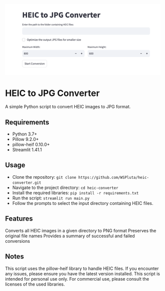 ![Frontend](img/frontend.png)

# HEIC to JPG Converter
A simple Python script to convert HEIC images to JPG format.

## Requirements  

- Python 3.7+
- Pillow 9.2.0+
- pillow-heif 0.10.0+
- Streamlit 1.41.1

## Usage  

- Clone the repository: `git clone https://github.com/WSPluta/heic-converter.git`
- Navigate to the project directory: `cd heic-converter`
- Install the required libraries: `pip install -r requirements.txt`
- Run the script: `streamlit run main.py`
- Follow the prompts to select the input directory containing HEIC files.

## Features  

Converts all HEIC images in a given directory to PNG format
Preserves the original file names
Provides a summary of successful and failed conversions  

## Notes
This script uses the pillow-heif library to handle HEIC files. If you encounter any issues, please ensure you have the latest version installed.
This script is intended for personal use only. For commercial use, please consult the licenses of the used libraries.